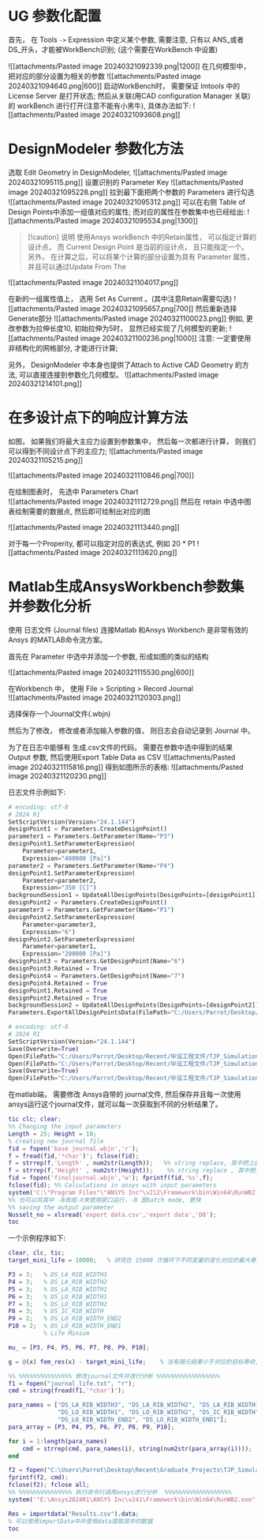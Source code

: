 # UG 参数化配置
首先， 在 Tools `->` Expression 中定义某个参数,  需要注意, 只有以 ANS_或者 DS_开头，才能被WorkBench识别; (这个需要在WorkBench 中设置)

![[attachments/Pasted image 20240321092339.png|1200]]
在几何模型中， 把对应的部分设置为相关的参数 
![[attachments/Pasted image 20240321094640.png|600]]
启动WorkBench时， 需要保证 lmtools 中的 License Server 是打开状态; 
然后从关联(用CAD configuration Manager 关联)的 workBench 进行打开(注意不能有小黑牛), 具体办法如下: 
![[attachments/Pasted image 20240321093608.png]]
# DesignModeler 参数化方法 
选取 Edit Geometry in DesignModeler, 
![[attachments/Pasted image 20240321095115.png]]
设置识别的 Parameter Key 
![[attachments/Pasted image 20240321095228.png]]
拉到最下面把两个参数的 Parameters 进行勾选
![[attachments/Pasted image 20240321095312.png]]
可以在右侧 Table of  Design Points中添加一组值对应的属性; 而对应的属性在参数集中也已经给出: 
![[attachments/Pasted image 20240321095534.png|1300]]

> [!caution] 说明
> 使用Ansys workBench 中的Retain属性， 可以指定计算的设计点， 而 Current Design Point 是当前的设计点， 且只能指定一个。
> 另外， 在计算之后，可以将某个计算的部分设置为具有 Parameter 属性， 并且可以通过Update From The 

![[attachments/Pasted image 20240321104017.png]]

在新的一组属性值上， 选用 Set As Current 。(其中注意Retain需要勾选)
![[attachments/Pasted image 20240321095657.png|700]]
然后重新选择Generate部分 
![[attachments/Pasted image 20240321100023.png]]
例如, 更改参数为拉伸长度10, 初始拉伸为5时， 显然已经实现了几何模型的更新;
![[attachments/Pasted image 20240321100236.png|1000]]
注意: 一定要使用非结构化的网格部分, 才能进行计算; 

另外， DesignModeler 中本身也提供了Attach to Active CAD Geometry 的方法, 可以直接连接到参数化几何模型。 
![[attachments/Pasted image 20240321214101.png]]

# 在多设计点下的响应计算方法

如图， 如果我们将最大主应力设置到参数集中， 然后每一次都进行计算， 则我们可以得到不同设计点下的主应力;
![[attachments/Pasted image 20240321105215.png]]


![[attachments/Pasted image 20240321110846.png|700]]

在绘制图表时， 先选中 Parameters Chart  
![[attachments/Pasted image 20240321112729.png]]
然后在 retain 中选中图表绘制需要的数据点, 然后即可绘制出对应的图

![[attachments/Pasted image 20240321113440.png]]

对于每一个Properity, 都可以指定对应的表达式, 例如 20 * P1 
![[attachments/Pasted image 20240321113620.png]]

# Matlab生成AnsysWorkbench参数集并参数化分析
使用 日志文件 (Journal files) 连接Matlab 和Ansys Workbench 是非常有效的Ansys 的MATLAB命令流方案。

首先在 Parameter 中选中并添加一个参数, 形成如图的类似的结构

![[attachments/Pasted image 20240321115530.png|600]]

在Workbench 中， 使用  File > Scripting > Record Journal  
![[attachments/Pasted image 20240321120303.png]]

选择保存一个Journal文件(.wbjn)

然后为了修改，  修改或者添加输入参数的值， 则日志会自动记录到 Journal 中。

为了在日志中能够有 生成.csv文件的代码， 需要在参数中选中得到的结果 Output 参数, 然后使用Export Table Data as CSV 
![[attachments/Pasted image 20240321115816.png]]
得到如图所示的表格: 
![[attachments/Pasted image 20240321120230.png]]

日志文件示例如下: 
```python
# encoding: utf-8
# 2024 R1
SetScriptVersion(Version="24.1.144")
designPoint1 = Parameters.CreateDesignPoint()
parameter1 = Parameters.GetParameter(Name="P3")
designPoint1.SetParameterExpression(
    Parameter=parameter1,
    Expression="400000 [Pa]")
parameter2 = Parameters.GetParameter(Name="P4")
designPoint1.SetParameterExpression(
    Parameter=parameter2,
    Expression="350 [C]")
backgroundSession1 = UpdateAllDesignPoints(DesignPoints=[designPoint1])
designPoint2 = Parameters.CreateDesignPoint()
parameter3 = Parameters.GetParameter(Name="P1")
designPoint2.SetParameterExpression(
    Parameter=parameter3,
    Expression="6")
designPoint2.SetParameterExpression(
    Parameter=parameter1,
    Expression="200000 [Pa]")
designPoint3 = Parameters.GetDesignPoint(Name="6")
designPoint3.Retained = True
designPoint4 = Parameters.GetDesignPoint(Name="7")
designPoint4.Retained = True
designPoint1.Retained = True
designPoint2.Retained = True
backgroundSession2 = UpdateAllDesignPoints(DesignPoints=[designPoint2])
Parameters.ExportAllDesignPointsData(FilePath="C:/Users/Parrot/Desktop/Recent/毕设工程文件/TJP_Simulation/.TJP_parametric_test1_files.backup/DataTest1/testData.csv")

# encoding: utf-8
# 2024 R1
SetScriptVersion(Version="24.1.144")
Save(Overwrite=True)
Open(FilePath="C:/Users/Parrot/Desktop/Recent/毕设工程文件/TJP_Simulation/TJP_simulation.wbpj")
Open(FilePath="C:/Users/Parrot/Desktop/Recent/毕设工程文件/TJP_Simulation/TJP_simulation.wbpj")
Save(Overwrite=True)
Open(FilePath="C:/Users/Parrot/Desktop/Recent/毕设工程文件/TJP_Simulation/TJP_material_optimization.wbpj")

```
在matlab端， 需要修改 Ansys自带的 journal文件, 然后保存并且每一次使用ansys运行这个journal文件，就可以每一次获取到不同的分析结果了。
```matlab
tic clc; clear; 
%% Changing the input parameters 
Length = 25; Height = 10; 
% creating new journal file 
fid = fopen('base journal.wbjn','r'); 
f = fread(fid,'*char')'; fclose(fid);
f = strrep(f,'Length' , num2str(Length));   %% string replace, 其中把上面代码中要改变量的换成 Length命名即可
f = strrep(f,'Height' , num2str(Height));    %% string replace , 其中把上面代码中要改的换成 Height命名即可
fid = fopen('finaljournal.wbjn','w'); fprintf(fid,'%s',f);
fclose(fid); %% Calculations in ansys with input parameters 
system('C:\"Program Files"\"ANSYS Inc"\v212\Framework\bin\Win64\RunWB2.exe -B -R finaljournal.wbjn'); 
%% 也可以将其中 -B改成-X来使用窗口运行，-B 是batch mode, 更快
%% saving the output parameter 
Nusselt_no = xlsread('export data.csv','export data','D8'); 
toc
```




一个示例程序如下: 

```MATLAB
clear, clc, tic;
target_mini_life = 10000;   % 研究在 15000 次循环下不同变量的变化对应的最大寿命灵敏度

P3 = 3;   % DS_LA_RIB_WIDTH3
P4 = 3;   % DS_LA_RIB_WIDTH2
P5 = 3;   % DS_LA_RIB_WIDTH1
P6 = 3;   % DS_LO_RIB_WIDTH1
P7 = 3;   % DS_LO_RIB_WIDTH2
P8 = 3;   % DS_IC_RIB_WIDTH
P9 = 2;   % DS_LO_RIB_WIDTH_END2
P10 = 2;  % DS_LO_RIB_WIDTH_END1
          % Life Minium 

mu_ = [P3, P4, P5, P6, P7, P8, P9, P10];

g = @(x) fem_res(x) - target_mini_life;    % 当有限元结果小于对应的目标寿命, g < 0, 认为失效

%% %%%%%%%%%%%%%%% 修改journal文件并进行分析 %%%%%%%%%%%%%%%%%% 
f1 = fopen("journal_life.txt", "r");
cmd = string(fread(f1,'*char')');

para_names = ["DS_LA_RIB_WIDTH3", "DS_LA_RIB_WIDTH2", "DS_LA_RIB_WIDTH1",...
              "DS_LO_RIB_WIDTH1", "DS_LO_RIB_WIDTH2", "DS_IC_RIB_WIDTH",...
              "DS_LO_RIB_WIDTH_END2", "DS_LO_RIB_WIDTH_END1"];
para_array = [P3, P4, P5, P6, P7, P8, P9, P10];

for i = 1:length(para_names)
    cmd = strrep(cmd, para_names(i), string(num2str(para_array(i))));
end

f2 = fopen("C:\Users\Parrot\Desktop\Recent\Graduate_Projects\TJP_Simulation\TJP_sensitivity_analysis_files\journals\exec.wbjn","w");
fprintf(f2, cmd);
fclose(f2); fclose all;
%% %%%%%%%%%%%%%%% 执行命令行调用ansys进行分析  %%%%%%%%%%%%%%%%%%%
system('"E:\Ansys2024R1\ANSYS Inc\v241\Framework\bin\Win64\RunWB2.exe" -B -R "C:\Users\Parrot\Desktop\Recent\Graduate_Projects\TJP_Simulation\TJP_sensitivity_analysis_files\journals\exec.wbjn"');

Res = importdata("Results.csv").data;
% 可以使用importData中并使用data提取其中的数据 
toc
```